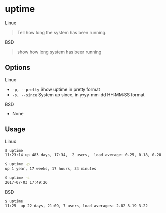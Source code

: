 # uptime

Linux

> Tell how long the system has been running.

BSD

> show how long system has been running

## Options

Linux

- `-p, --pretty` Show uptime in pretty format
- `-s, --since` System up since, in yyyy-mm-dd HH:MM:SS format

BSD

- None

## Usage

Linux

```bash
$ uptime
11:23:14 up 483 days, 17:34,  2 users,  load average: 0.25, 0.18, 0.28

$ uptime -p
up 1 year, 17 weeks, 17 hours, 34 minutes

$ uptime -s
2017-07-03 17:49:26
```

BSD

```bash
$ uptime
11:25  up 22 days, 21:09, 7 users, load averages: 2.82 3.19 3.22
```
